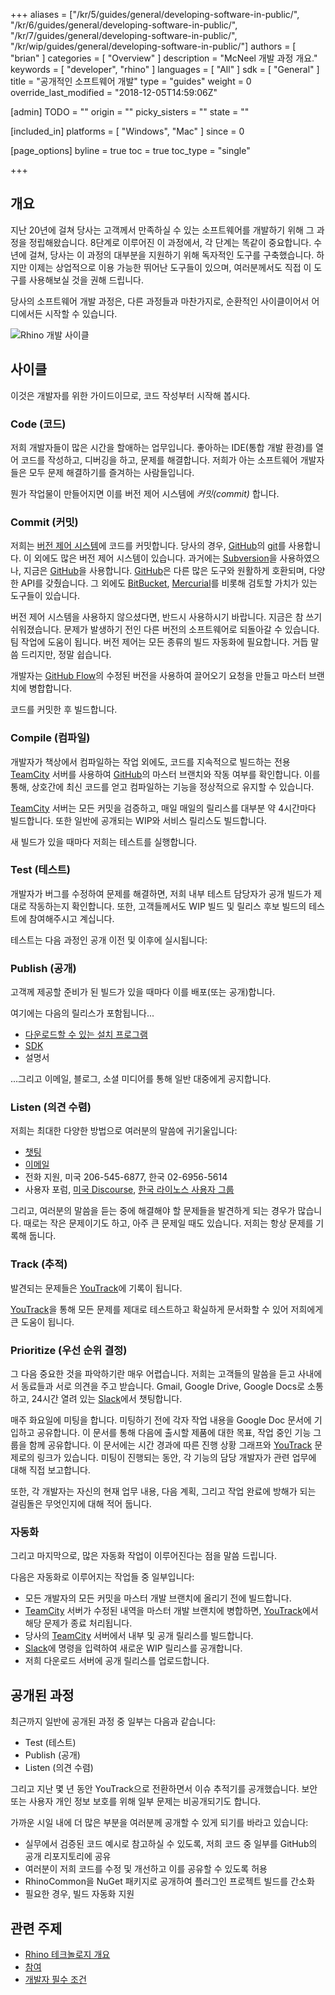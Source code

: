 +++
aliases = ["/kr/5/guides/general/developing-software-in-public/", "/kr/6/guides/general/developing-software-in-public/", "/kr/7/guides/general/developing-software-in-public/", "/kr/wip/guides/general/developing-software-in-public/"]
authors = [ "brian" ]
categories = [ "Overview" ]
description = "McNeel 개발 과정 개요."
keywords = [ "developer", "rhino" ]
languages = [ "All" ]
sdk = [ "General" ]
title = "공개적인 소프트웨어 개발"
type = "guides"
weight = 0
override_last_modified = "2018-12-05T14:59:06Z"

[admin]
TODO = ""
origin = ""
picky_sisters = ""
state = ""

[included_in]
platforms = [ "Windows", "Mac" ]
since = 0

[page_options]
byline = true
toc = true
toc_type = "single"

+++


## 개요

지난 20년에 걸쳐 당사는 고객께서 만족하실 수 있는 소프트웨어를 개발하기 위해 그 과정을 정립해왔습니다.   8단계로 이루어진 이 과정에서, 각 단계는 똑같이 중요합니다.   수년에 걸쳐, 당사는 이 과정의 대부분을 지원하기 위해 독자적인 도구를 구축했습니다.  하지만 이제는 상업적으로 이용 가능한 뛰어난 도구들이 있으며, 여러분께서도 직접 이 도구를 사용해보실 것을 권해 드립니다. 

당사의 소프트웨어 개발 과정은, 다른 과정들과 마찬가지로, 순환적인 사이클이어서   어디에서든 시작할 수 있습니다. 

![Rhino 개발 사이클](/images/developing-software-in-public-01.png)

## 사이클

이것은 개발자를 위한 가이드이므로, 코드 작성부터 시작해 봅시다. 

### Code (코드)

저희 개발자들이 많은 시간을 할애하는 업무입니다.   좋아하는 IDE(통합 개발 환경)를 열어 코드를 작성하고, 디버깅을 하고, 문제를 해결합니다.  저희가 아는 소프트웨어 개발자들은 모두 문제 해결하기를 즐겨하는 사람들입니다. 

뭔가 작업물이 만들어지면 이를 버전 제어 시스템에 *커밋(commit)* 합니다. 

### Commit (커밋)

저희는 [버전 제어 시스템](https://en.wikipedia.org/wiki/Version_control)에 코드를 커밋합니다.   당사의 경우, [GitHub](https://github.com/)의 [git](https://git-scm.com/)를 사용합니다.   이 외에도 많은 버전 제어 시스템이 있습니다.  과거에는 [Subversion](https://subversion.apache.org/)을 사용하였으나, 지금은 [GitHub](https://github.com/)을 사용합니다.   [GitHub](https://github.com/)은 다른 많은 도구와 원활하게 호환되며, 다양한 API를 갖췄습니다.   그 외에도  [BitBucket](https://bitbucket.org), [Mercurial](https://www.mercurial-scm.org/)를 비롯해 검토할 가치가 있는 도구들이 있습니다. 

버전 제어 시스템을 사용하지 않으셨다면, 반드시 사용하시기 바랍니다.   지금은 참 쓰기 쉬워졌습니다.   문제가 발생하기 전인 다른 버전의 소프트웨어로 되돌아갈 수 있습니다.  팀 작업에 도움이 됩니다.  버전 제어는 모든 종류의 빌드 자동화에 필요합니다.  거듭 말씀 드리지만, 정말 쉽습니다. 

개발자는 [GitHub Flow](https://guides.github.com/introduction/flow/)의 수정된 버전을 사용하여 끌어오기 요청을 만들고 마스터 브랜치에 병합합니다.

코드를 커밋한 후 빌드합니다.

### Compile (컴파일)

개발자가 책상에서 컴파일하는 작업 외에도, 코드를 지속적으로 빌드하는 전용 [TeamCity](https://www.jetbrains.com/teamcity/) 서버를 사용하여 [GitHub](https://github.com/)의 마스터 브랜치와 작동 여부를 확인합니다.   이를 통해, 상호간에 최신 코드를 얻고 컴파일하는 기능을 정상적으로 유지할 수 있습니다. 

[TeamCity](https://www.jetbrains.com/teamcity/) 서버는 모든 커밋을 검증하고, 매일 매일의 릴리스를 대부분 약 4시간마다 빌드합니다.  또한 일반에 공개되는 WIP와 서비스 릴리스도 빌드합니다. 

새 빌드가 있을 때마다 저희는 테스트를 실행합니다. 

### Test (테스트)

개발자가 버그를 수정하여 문제를 해결하면, 저희 내부 테스트 담당자가 공개 빌드가 제대로 작동하는지 확인합니다.  또한, 고객들께서도 WIP 빌드 및 릴리스 후보 빌드의 테스트에 참여해주시고 계십니다. 

테스트는 다음 과정인 공개 이전 및  이후에 실시됩니다:

### Publish (공개)

고객께 제공할 준비가 된 빌드가 있을 때마다 이를 배포(또는 공개)합니다. 

여기에는 다음의 릴리스가 포함됩니다...

- [다운로드할 수 있는 설치 프로그램](http://www.rhino3d.com/download)
- [SDK](http://developer.mcneel.com)
- 설명서

...그리고 이메일, 블로그, 소셜 미디어를 통해 일반 대중에게 공지합니다. 

### Listen (의견 수렴)

저희는 최대한 다양한 방법으로 여러분의 말씀에 귀기울입니다:

- [챗팅](http://www.rhino3d.com/support#)
- [이메일](mailto:tech@mcneel.com)
- 전화 지원, 미국 206-545-6877, 한국 02-6956-5614
- 사용자 포럼, [미국 Discourse](https://discourse.mcneel.com/), [한국 라이노스 사용자 그룹](https://rhinos.co.kr/)

그리고, 여러분의 말씀을 듣는 중에 해결해야 할 문제들을 발견하게 되는 경우가 많습니다.   때로는 작은 문제이기도 하고, 아주 큰 문제일 때도 있습니다.  저희는 항상 문제를 기록해 둡니다.

### Track (추적)

발견되는 문제들은 [YouTrack](https://mcneel.myjetbrains.com)에 기록이 됩니다. 

[YouTrack](https://mcneel.myjetbrains.com)을 통해 모든 문제를 제대로 테스트하고 확실하게 문서화할 수 있어 저희에게 큰 도움이 됩니다. 

### Prioritize (우선 순위 결정)

그 다음 중요한 것을 파악하기란 매우 어렵습니다.   저희는 고객들의 말씀을 듣고   사내에서 동료들과 서로 의견을 주고 받습니다.   Gmail, Google Drive, Google Docs로 소통하고,   24시간 열려 있는 [Slack](https://slack.com/)에서 챗팅합니다. 

매주 화요일에 미팅을 합니다.   미팅하기 전에 각자 작업 내용을 Google Doc 문서에 기입하고 공유합니다.  이 문서를 통해 다음에 출시할 제품에 대한 목표, 작업 중인 기능 그룹을 함께 공유합니다. 이 문서에는 시간 경과에 따른 진행 상황 그래프와 [YouTrack](https://mcneel.myjetbrains.com) 문제로의 링크가 있습니다. 미팅이 진행되는 동안, 각 기능의 담당 개발자가 관련 업무에 대해 직접 보고합니다. 

또한, 각 개발자는 자신의 현재 업무 내용, 다음 계획, 그리고 작업 완료에 방해가 되는 걸림돌은 무엇인지에 대해 적어 둡니다.

### 자동화

그리고 마지막으로, 많은 자동화 작업이 이루어진다는 점을 말씀 드립니다. 

다음은 자동화로 이루어지는 작업들 중 일부입니다:

- 모든 개발자의 모든 커밋을 마스터 개발 브랜치에 올리기 전에 빌드합니다.
- [TeamCity](https://www.jetbrains.com/teamcity/) 서버가 수정된 내역을 마스터 개발 브랜치에 병합하면, [YouTrack](https://mcneel.myjetbrains.com)에서 해당 문제가 종료 처리됩니다. 
- 당사의 [TeamCity](https://www.jetbrains.com/teamcity/) 서버에서 내부 및 공개 릴리스를 빌드합니다. 
- [Slack](https://slack.com/)에 명령을 입력하여 새로운 WIP 릴리스를 공개합니다. 
- 저희 다운로드 서버에 공개 릴리스를 업로드합니다. 

## 공개된 과정

최근까지 일반에 공개된 과정 중 일부는 다음과 같습니다:

- Test (테스트)
- Publish (공개)
- Listen (의견 수렴)

그리고 지난 몇 년 동안 YouTrack으로 전환하면서 이슈 추적기를 공개했습니다.  보안 또는 사용자 개인 정보 보호를 위해 일부 문제는 비공개되기도 합니다. 

가까운 시일 내에 더 많은 부분을 여러분께 공개할 수 있게 되기를 바라고 있습니다:

- 실무에서 검증된 코드 예시로 참고하실 수 있도록, 저희 코드 중 일부를 GitHub의 공개 리포지토리에 공유
- 여러분이 저희 코드를 수정 및 개선하고 이를 공유할 수 있도록 허용
- RhinoCommon을 NuGet 패키지로 공개하여 플러그인 프로젝트 빌드를 간소화
- 필요한 경우, 빌드 자동화 지원

## 관련 주제

- [Rhino 테크놀로지 개요](/guides/general/rhino-technology-overview)
- [참여](/guides/general/contributing)
- [개발자 필수 조건](/guides/general/rhino-developer-prerequisites)
